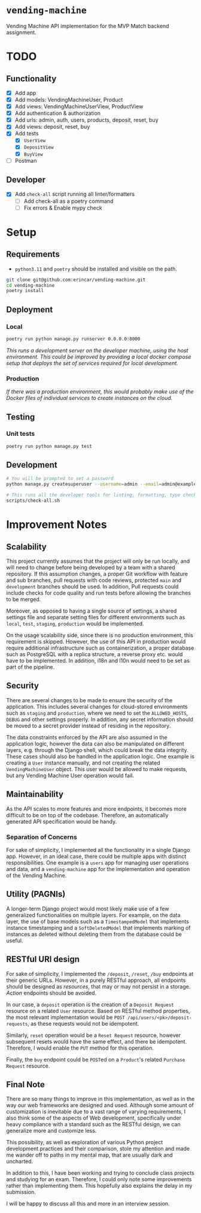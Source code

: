 # `vending-machine`
Vending Machine API implementation for the MVP Match backend assignment.


# TODO

## Functionality
- [x] Add app
- [x] Add models: VendingMachineUser, Product
- [x] Add views: VendingMachineUserView, ProductView
- [x] Add authentication & authorization
- [x] Add urls: admin, auth, users, products, deposit, reset, buy
- [x] Add views: deposit, reset, buy
- [x] Add tests
  - [x] `UserView`
  - [x] `DepositView`
  - [x] `BuyView`
- [ ] Postman

## Developer
- [x] Add `check-all` script running all linter/formatters
  - [ ] Add check-all as a poetry command
  - [ ] Fix errors & Enable mypy check

# Setup

## Requirements

* `python3.11` and `poetry` should be installed and visible on the path.

```sh
git clone git@github.com:erincar/vending-machine.git
cd vending-machine
poetry install
```

## Deployment

### Local
```sh
poetry run python manage.py runserver 0.0.0.0:8000
```
*This runs a development server on the developer machine, using the host environment. This could be improved by providing a local docker compose setup that deploys the set of services required for local development.*

### Production
*If there was a production environment, this would probably make use of the Docker files of individual services to create instances on the cloud.*

## Testing

### Unit tests
```sh
poetry run python manage.py test
```

## Development

```sh
# You will be prompted to set a password
python manage.py createsuperuser --username=admin --email=admin@example.com

# This runs all the developer tools for linting, formatting, type checking.
scripts/check-all.sh
```

# Improvement Notes

## Scalability
This project currently assumes that the project will only be run locally, and will need to change before being developed by a team with a shared repository. If this assumption changes, a proper Git workflow with feature and sub branches, pull requests with code reviews, protected `main` and `development` branches should be used. In addition, Pull requests could include checks for code quality and run tests before allowing the branches to be merged.

Moreover, as opposed to having a single source of settings, a shared settings file and separate setting files for different environments such as `local`, `test`, `staging`, `production` would be implemented.

On the usage scalability side, since there is no production environment, this requirement is skipped. However, the use of this API in production would require additional infrastructure such as containerization, a proper database such as PostgreSQL with a replica structure, a reverse proxy etc. would have to be implemented. In addition, i18n and l10n would need to be set as part of the pipeline.

## Security
There are several changes to be made to ensure the security of the application. This includes several changes for cloud-stored environments such as `staging` and `production`, where we need to set the `ALLOWED_HOSTS`, `DEBUG` and other settings properly. In addition, any secret information should be moved to a secret provider instead of residing in the repository.

The data constraints enforced by the API are also assumed in the application logic, however the data can also be manipulated on different layers, e.g. through the Django shell, which could break the data integrity. These cases should also be handled in the application logic. One example is creating a `User` instance manually, and not creating the related `VendingMachineUser` object. This user would be allowed to make requests, but any Vending Machine User operation would fail.

## Maintainability
As the API scales to more features and more endpoints, it becomes more difficult to be on top of the codebase. Therefore, an automatically generated API specification would be handy.

### Separation of Concerns
For sake of simplicity, I implemented all the functionality in a single Django app. However, in an ideal case, there could be multiple apps with distinct responsibilities. One example is a `users` app for managing user operations and data, and a `vending-machine` app for the implementation and operation of the Vending Machine.

## Utility (PAGNIs)
A longer-term Django project would most likely make use of a few generalized functionalities on multiple layers. For example, on the data layer, the use of base models such as a `TimestampedModel` that implements instance timestamping and a `SoftDeletedModel` that implements marking of instances as deleted without deleting them from the database could be useful.

## RESTful URI design

For sake of simplicity, I implemented the `/deposit`, `/reset`, `/buy` endpoints at their generic URLs. However, in a purely RESTful approach, all endpoints should be designed as *resources*, that may or may not persist in a storage. *Action* endpoints should be avoided.

In our case, a `deposit` operation is the creation of a  `Deposit Request` resource on a related `User` resource. Based on RESTful method properties, the most relevant implementation would be `POST /api/users/<pk>/deposit-requests`, as these requests would not be idempotent.

Similarly, `reset` operation would be a `Reset Request` resource, however subsequent resets would have the same effect, and there be idempotent. Therefore, I would enable the `PUT` method for this operation.

Finally, the `buy` endpoint could be `POST`ed on a `Product`'s related `Purchase Request` resource.

## Final Note
There are so many things to improve in this implementation, as well as in the way our web frameworks are designed and used. Although some amount of customization is inevitable due to a vast range of varying requirements, I also think some of the aspects of Web development, specifically under heavy compliance with a standard such as the RESTful design, we can generalize more and customize less.

This possibility, as well as exploration of various Python project development practices and their comparison, stole my attention and made me wander off to paths in my mental map, that are usually dark and uncharted.

In addition to this, I have been working and trying to conclude class projects and studying for an exam. Therefore, I could only note some improvements rather than implementing them. This hopefully also explains the delay in my submission.

I will be happy to discuss all this and more in an interview session.